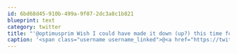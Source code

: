 ```yaml
---
id: 6bd68d45-910b-499a-9f07-2dc3a8c1b821
blueprint: text
category: twitter
title: "'@optimusprim Wish I could have made it down (up?) this time for some photos.  When's the next Prospera?"
caption: '<span class="username username_linked">@<a href="https://twitter.com/optimusprim" title="Julie Baese">optimusprim</a></span> Wish I could have made it down (up?) this time for some photos.  When''s the next Prospera?'
---
```

